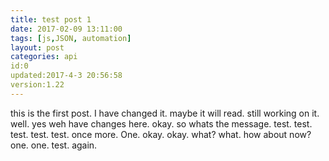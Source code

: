 ```yaml
---
title: test post 1
date: 2017-02-09 13:11:00
tags: [js,JSON, automation]
layout: post
categories: api
id:0
updated:2017-4-3 20:56:58
version:1.22
---
```


this is the first post. I have changed it. maybe it will read. still working on it. well. yes weh have changes here. okay. so whats the message. test. test. test. test. test. once more. One. okay. okay. what? what. how about now? one. one. test. again.